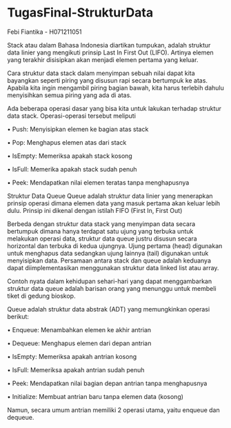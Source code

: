 # TugasFinal-StrukturData
Febi Fiantika - H071211051

Stack atau dalam Bahasa Indonesia diartikan tumpukan, adalah struktur data linier yang mengikuti prinsip Last In First Out (LIFO). Artinya elemen yang terakhir disisipkan akan menjadi elemen pertama yang keluar.

Cara struktur data stack dalam menyimpan sebuah nilai dapat kita bayangkan seperti piring yang disusun rapi secara bertumpuk ke atas. Apabila kita ingin mengambil piring bagian bawah, kita harus terlebih dahulu menyisihkan semua piring yang ada di atas.

Ada beberapa operasi dasar yang bisa kita untuk lakukan terhadap struktur data stack. Operasi-operasi tersebut meliputi

• Push: Menyisipkan elemen ke bagian atas stack

• Pop: Menghapus elemen atas dari stack

• IsEmpty: Memeriksa apakah stack kosong

• IsFull: Memerika apakah stack sudah penuh

• Peek: Mendapatkan nilai elemen teratas tanpa menghapusnya

Struktur Data Queue
Queue adalah struktur data linier yang menerapkan prinsip operasi dimana elemen data yang masuk pertama akan keluar lebih dulu. Prinsip ini dikenal dengan istilah FIFO (First In, First Out)

Berbeda dengan struktur data stack yang menyimpan data secara bertumpuk dimana hanya terdapat satu ujung yang terbuka untuk melakukan operasi data, struktur data queue justru disusun secara horizontal dan terbuka di kedua ujungnya. Ujung pertama (head) digunakan untuk menghapus data sedangkan ujung lainnya (tail) digunakan untuk menyisipkan data. Persamaan antara stack dan queue adalah keduanya dapat diimplementasikan menggunakan struktur data linked list atau array.

Contoh nyata dalam kehidupan sehari-hari yang dapat menggambarkan struktur data queue adalah barisan orang yang menunggu untuk membeli tiket di gedung bioskop.

Queue adalah struktur data abstrak (ADT) yang memungkinkan operasi berikut:

• Enqueue: Menambahkan elemen ke akhir antrian

• Dequeue: Menghapus elemen dari depan antrian

• IsEmpty: Memeriksa apakah antrian kosong

• IsFull: Memeriksa apakah antrian sudah penuh

• Peek: Mendapatkan nilai bagian depan antrian tanpa menghapusnya

• Initialize: Membuat antrian baru tanpa elemen data (kosong)

Namun, secara umum antrian memiliki 2 operasi utama, yaitu enqueue dan dequeue.
